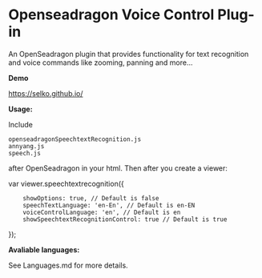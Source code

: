 # Openseadragon Voice Control Plug-in

An OpenSeadragon plugin that provides functionality for text recognition and voice commands like zooming, panning and more...

<b>Demo</b>

https://selko.github.io/


<b>Usage:</b>

Include

    openseadragonSpeechtextRecognition.js
    annyang.js
    speech.js

after OpenSeadragon in your html. Then after you create a viewer:

 var viewer.speechtextrecognition({
 
        showOptions: true, // Default is false
        speechTextLanguage: 'en-En', // Default is en-EN
        voiceControlLanguage: 'en', // Default is en
        showSpeechtextRecognitionControl: true // Default is true
 });

<b>Avaliable languages:</b>

See Languages.md for more details.
